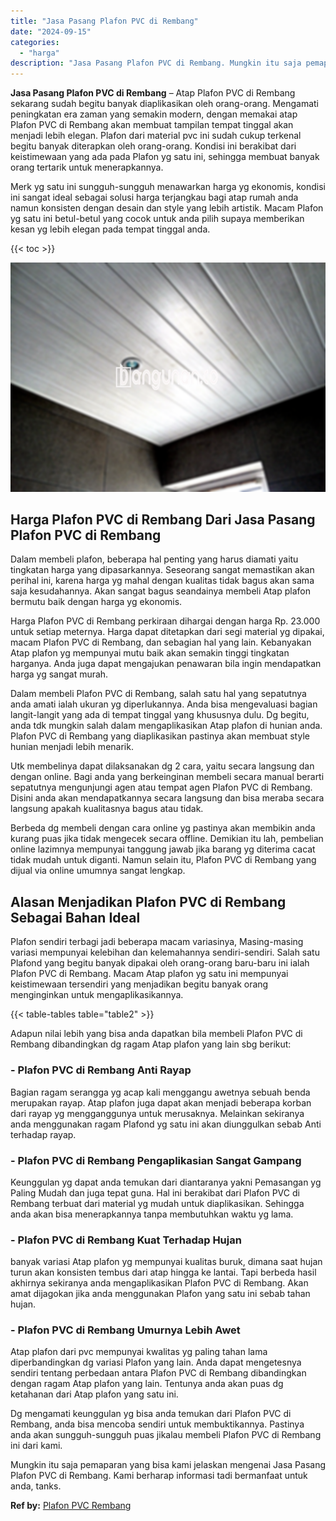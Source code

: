```yaml
---
title: "Jasa Pasang Plafon PVC di Rembang"
date: "2024-09-15"
categories: 
  - "harga"
description: "Jasa Pasang Plafon PVC di Rembang. Mungkin itu saja pemaparan yang bisa kami jelaskan mengenai Jasa Pasang Plafon PVC di Rembang. Kami berharap informasi tad..."
---
```


**Jasa Pasang Plafon PVC di Rembang** – Atap Plafon PVC di Rembang sekarang sudah begitu banyak diaplikasikan oleh orang-orang. Mengamati peningkatan era zaman yang semakin modern, dengan memakai atap Plafon PVC di Rembang akan membuat tampilan tempat tinggal akan menjadi lebih elegan. Plafon dari material pvc ini sudah cukup terkenal begitu banyak diterapkan oleh orang-orang. Kondisi ini berakibat dari keistimewaan yang ada pada Plafon yg satu ini, sehingga membuat banyak orang tertarik untuk menerapkannya.

Merk yg satu ini sungguh-sungguh menawarkan harga yg ekonomis, kondisi ini sangat ideal sebagai solusi harga terjangkau bagi atap rumah anda namun konsisten dengan desain dan style yang lebih artistik. Macam Plafon yg satu ini betul-betul yang cocok untuk anda pilih supaya memberikan kesan yg lebih elegan pada tempat tinggal anda.

{{< toc >}}

![Jasa Pasang Plafon PVC di Rembang](/images/flafond-pvc-murah25.png)

## Harga Plafon PVC di Rembang Dari Jasa Pasang Plafon PVC di Rembang

Dalam membeli plafon, beberapa hal penting yang harus diamati yaitu tingkatan harga yang dipasarkannya. Seseorang sangat memastikan akan perihal ini, karena harga yg mahal dengan kualitas tidak bagus akan sama saja kesudahannya. Akan sangat bagus seandainya membeli Atap plafon bermutu baik dengan harga yg ekonomis.

Harga Plafon PVC di Rembang perkiraan dihargai dengan harga Rp. 23.000 untuk setiap meternya. Harga dapat ditetapkan dari segi material yg dipakai, macam Plafon PVC di Rembang, dan sebagian hal yang lain. Kebanyakan Atap plafon yg mempunyai mutu baik akan semakin tinggi tingkatan harganya. Anda juga dapat mengajukan penawaran bila ingin mendapatkan harga yg sangat murah.

Dalam membeli Plafon PVC di Rembang, salah satu hal yang sepatutnya anda amati ialah ukuran yg diperlukannya. Anda bisa mengevaluasi bagian langit-langit yang ada di tempat tinggal yang khususnya dulu. Dg begitu, anda tdk mungkin salah dalam mengaplikasikan Atap plafon di hunian anda. Plafon PVC di Rembang yang diaplikasikan pastinya akan membuat style hunian menjadi lebih menarik.

Utk membelinya dapat dilaksanakan dg 2 cara, yaitu secara langsung dan dengan online. Bagi anda yang berkeinginan membeli secara manual berarti sepatutnya mengunjungi agen atau tempat agen Plafon PVC di Rembang. Disini anda akan mendapatkannya secara langsung dan bisa meraba secara langsung apakah kualitasnya bagus atau tidak.

Berbeda dg membeli dengan cara online yg pastinya akan membikin anda kurang puas jika tidak mengecek secara offline. Demikian itu lah, pembelian online lazimnya mempunyai tanggung jawab jika barang yg diterima cacat tidak mudah untuk diganti. Namun selain itu, Plafon PVC di Rembang yang dijual via online umumnya sangat lengkap.

## Alasan Menjadikan Plafon PVC di Rembang Sebagai Bahan Ideal

Plafon sendiri terbagi jadi beberapa macam variasinya, Masing-masing variasi mempunyai kelebihan dan kelemahannya sendiri-sendiri. Salah satu Plafond yang begitu banyak dipakai oleh orang-orang baru-baru ini ialah Plafon PVC di Rembang. Macam Atap plafon yg satu ini mempunyai keistimewaan tersendiri yang menjadikan begitu banyak orang menginginkan untuk mengaplikasikannya.

{{< table-tables table="table2" >}}

Adapun nilai lebih yang bisa anda dapatkan bila membeli Plafon PVC di Rembang dibandingkan dg ragam Atap plafon yang lain sbg berikut:

### \- Plafon PVC di Rembang Anti Rayap

Bagian ragam serangga yg acap kali menggangu awetnya sebuah benda merupakan rayap. Atap plafon juga dapat akan menjadi beberapa korban dari rayap yg mengganggunya untuk merusaknya. Melainkan sekiranya anda menggunakan ragam Plafond yg satu ini akan diunggulkan sebab Anti terhadap rayap.

### \- Plafon PVC di Rembang Pengaplikasian Sangat Gampang

Keunggulan yg dapat anda temukan dari diantaranya yakni Pemasangan yg Paling Mudah dan juga tepat guna. Hal ini berakibat dari Plafon PVC di Rembang terbuat dari material yg mudah untuk diaplikasikan. Sehingga anda akan bisa menerapkannya tanpa membutuhkan waktu yg lama.

### \- Plafon PVC di Rembang Kuat Terhadap Hujan

banyak variasi Atap plafon yg mempunyai kualitas buruk, dimana saat hujan turun akan konsisten tembus dari atap hingga ke lantai. Tapi berbeda hasil akhirnya sekiranya anda mengaplikasikan Plafon PVC di Rembang. Akan amat dijagokan jika anda menggunakan Plafon yang satu ini sebab tahan hujan.

### \- Plafon PVC di Rembang Umurnya Lebih Awet

Atap plafon dari pvc mempunyai kwalitas yg paling tahan lama diperbandingkan dg variasi Plafon yang lain. Anda dapat mengetesnya sendiri tentang perbedaan antara Plafon PVC di Rembang dibandingkan dengan ragam Atap plafon yang lain. Tentunya anda akan puas dg ketahanan dari Atap plafon yang satu ini.

Dg mengamati keunggulan yg bisa anda temukan dari Plafon PVC di Rembang, anda bisa mencoba sendiri untuk membuktikannya. Pastinya anda akan sungguh-sungguh puas jikalau membeli Plafon PVC di Rembang ini dari kami.

Mungkin itu saja pemaparan yang bisa kami jelaskan mengenai Jasa Pasang Plafon PVC di Rembang. Kami berharap informasi tadi bermanfaat untuk anda, tanks.

**Ref by:** [Plafon PVC Rembang](https://id.wikipedia.org/wiki/Plafon)
